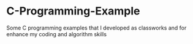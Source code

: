 # C-Programming-Example
Some C programming examples that I developed as classworks and for enhance my coding and algorithm skills
